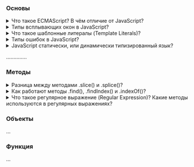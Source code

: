### Основы 

<details>
<summary> Что такое ECMAScript? В чём отличие от JavaScript? </summary>

ECMAscript - спецификация языка программирование, в котором содержатся правила, сведения и рекомендации, которые
должны соблюдаться скриптовым языки , чтобы он считался совместивым с EcmaScript. А JS одна из версий скриптового языка. EcmaScript6

</details>

<details>
<summary> Типы всплывающих окон в JavaScript?</summary>

alert - выводить информацию во всплывающем окне;
confirm - спрашивать соглашение во всплывающем окне; подтвердить по ОК или Отмену
prompt - всплывающем окно, где просят написать что-то в инпут поле

</details>

<details>
<summary>Что такое шаблонные литералы (Template Literals)? </summary>

Шаблонные литаралы - это обратные кавычки, внутри обратные кавычек мы можем с помощью знака доллара и фигурными скобками (${выражение}).

</details>

<details>
<summary> Типы ошибок в JavaScript? </summary>

SyntaxError - синтаксическая ошибка возникает когда мы написали неправильно какое-то слово: reutrn
RefferenceError - возникает когда js не может найти какую-то ссылку в которой мы пытаемся получить доступ. Например хотим определенную переменную найти а его нет
TypeError - возникает когда мы хотим методы определенных типов преобразовать на типов у которого этого метода нет.

</details>


<details>
<summary> JavaScript статически, или динамически типизированный язык? </summary>

Динамически типизированный язык, так как происходит автоматическое преобразование типов

</details>

..............

### Методы 
<details>
<summary>  Разница между методами .slice() и .splice()? </summary>

Array.splice изменяет исходный массив и возвращает массив, содержащий удаленные элементы.
Array.slice не изменяет исходный массив. Он просто возвращает новый массив элементов, который является подмножеством исходного массива.

</details>

<details>
<summary> Как работают методы .find(), .findIndex() и .indexOf()? </summary>

Метод массива find() вернёт первый найденный в массиве элемент, который подходит под условие
Метод findIndex() возвращает индекс первого найденного в массиве элемента, который подходит под условие
Метод .indexOf() - вернётся индекс первого найденного элемента или -1, если ничего не нашлось

</details>


<details>
<summary> Что такое регулярное выражение (Regular Expression)? Какие методы используются в регулярных выражениях? </summary>

С помощью регулярок можно найти и заменить текст.

</details>


### Объекты

...

### Функция

...
